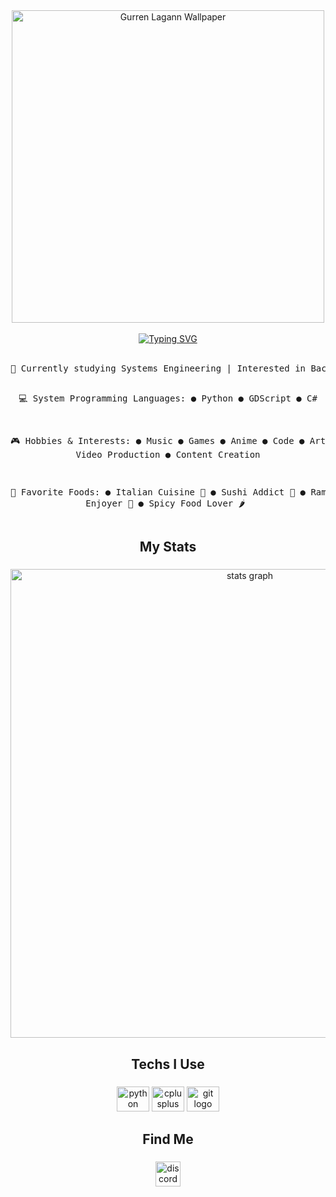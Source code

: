 <div align="center">
  <img src="https://wallpapers.com/images/hd/kamina-grave-in-gurren-lagann-6pe3jljbx2icca33.jpg" height="500" alt="Gurren Lagann Wallpaper" />
  <br /><br />
  <a href="https://git.io/typing-svg" target="_blank">
    <img src="https://readme-typing-svg.demolab.com?font=Fira+Code&pause=1000&center=true&vCenter=true&multiline=true&width=550&height=150&lines=Believe+in+yourself.;Not+in+the+you+who+believes+in+me.;Not+the+me+who+believes+in+you.;+Kamina+(Gurren+Lagann)" alt="Typing SVG" />
  </a>
  <br /><br />
  <pre>
🧠 Currently studying Systems Engineering | Interested in Back-End Dev and Cybersecurity

💻 System Programming Languages:
   ● Python ● GDScript ● C#

🎮 Hobbies & Interests:
   ● Music ● Games ● Anime ● Code ● Art ● Video Production ● Content Creation

🍜 Favorite Foods:
   ● Italian Cuisine 🍝
   ● Sushi Addict 🍣
   ● Ramen Enjoyer 🍜
   ● Spicy Food Lover 🌶️
  </pre>

</div>

<h2 align="center">My Stats</h2>

###

<div align="center">
  <img src="http://github-profile-summary-cards.vercel.app/api/cards/profile-details?username=C3F-404&theme=bear&v=2" width=750  alt="stats graph"/>

</div>

###

<h2 align="center">Techs I Use</h2>

###

<div align="center">
  <img src="https://cdn.jsdelivr.net/gh/devicons/devicon/icons/python/python-original.svg" height="40" width="52" alt="python logo"  />
  <img src="https://cdn.jsdelivr.net/gh/devicons/devicon/icons/cplusplus/cplusplus-plain.svg" height="40" width="52" alt="cplusplus logo"  />
  <img src="https://cdn.jsdelivr.net/gh/devicons/devicon/icons/git/git-plain.svg" height="40" width="52" alt="git logo"  />
</div>

###

<h2 align="center">Find Me</h2>

###

<div align="center">
  <a href="https://discord.com/users/450799732739276811" target="_blank" rel="noopener noreferrer"> <img src="https://img.shields.io/static/v1?message=Discord&logo=discord&label=&color=7289DA&logoColor=white&labelColor=&style=for-the-badge" height="40" alt="discord logo"  /></a>
<!-- GitHub Special Repository Note -->
<!-- 
**FCuadra-JAG/FCuadra-JAG** is a ✨ _special_ ✨ repository because its `README.md` (this file) appears on your GitHub profile.
-->
